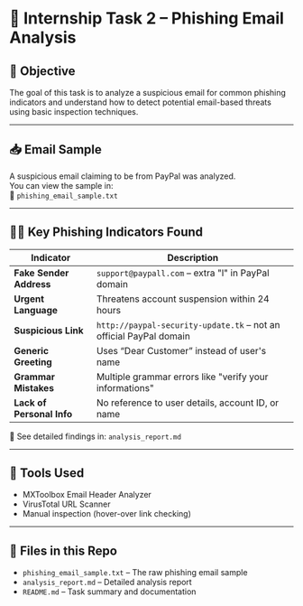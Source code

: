 # 📧 Internship Task 2 – Phishing Email Analysis

## 🎯 Objective

The goal of this task is to analyze a suspicious email for common phishing indicators and understand how to detect potential email-based threats using basic inspection techniques.

---

## 📥 Email Sample

A suspicious email claiming to be from PayPal was analyzed.  
You can view the sample in:  
📄 `phishing_email_sample.txt`

---

## 🕵️‍♂️ Key Phishing Indicators Found

| Indicator                | Description                                                                 |
|--------------------------|-----------------------------------------------------------------------------|
| **Fake Sender Address**  | `support@paypall.com` – extra "l" in PayPal domain                          |
| **Urgent Language**      | Threatens account suspension within 24 hours                                |
| **Suspicious Link**      | `http://paypal-security-update.tk` – not an official PayPal domain         |
| **Generic Greeting**     | Uses “Dear Customer” instead of user's name                                 |
| **Grammar Mistakes**     | Multiple grammar errors like "verify your informations"                     |
| **Lack of Personal Info**| No reference to user details, account ID, or name                           |

📄 See detailed findings in: `analysis_report.md`

---

## 🔧 Tools Used

- MXToolbox Email Header Analyzer  
- VirusTotal URL Scanner  
- Manual inspection (hover-over link checking)

---

## 📁 Files in this Repo

- `phishing_email_sample.txt` – The raw phishing email sample  
- `analysis_report.md` – Detailed analysis report  
- `README.md` – Task summary and documentation

